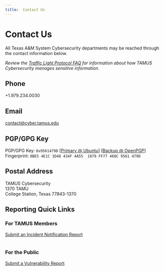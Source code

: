 ```yaml
---
title:	Contact Us
---
```


# Contact Us

All Texas A&amp;M System Cybersecurity departments may be reached through the contact information below.

_Review the [Traffic Light Protocol FAQ](https://us-cert.cisa.gov/tlp/) for information about how TAMUS Cybersecurity manages sensitive information._

## Phone

+1.979.234.0030

## Email

contact@cyber.tamus.edu

## PGP/GPG Key

PGP/GPG Key: `0x9561479D` [[Primary @ Ubuntu](https://keyserver.ubuntu.com/pks/lookup?op=get&search=0x8be54e1c1d48434f4a551879ff77468c9561479d)] [[Backup @ OpenPGP](https://keys.openpgp.org/vks/v1/by-fingerprint/8BE54E1C1D48434F4A551879FF77468C9561479D)]<br />
Fingerprint: `8BE5 4E1C 1D48 434F 4A55  1879 FF77 468C 9561 479D`

## Postal Address

TAMUS Cybersecurity<br />
1370 TAMU<br />
College Station, Texas 77843-1370

## Reporting Quick Links

### For TAMUS Members

<a class="button button--primary button--lg" href="https://tamus-cyber.atlassian.net/servicedesk/customer/portal/76/group/117/create/598">Submit an Incident Notification Report</a>
<br />
<br />

### For the Public

<a class="button button--primary button--lg" href="https://tamus-cyber.atlassian.net/servicedesk/customer/portal/76/group/116/create/596">Submit a Vulnerability Report</a>
